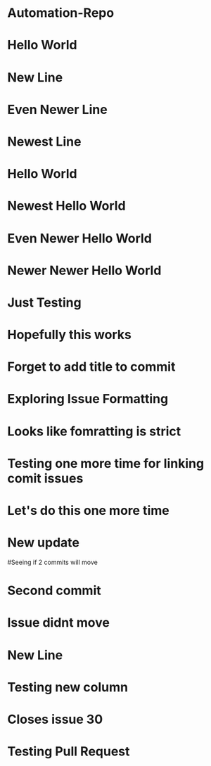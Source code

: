 # Automation-Repo
# Hello World
# New Line
# Even Newer Line
# Newest Line
# Hello World
# Newest Hello World
# Even Newer Hello World
# Newer Newer Hello World
# Just Testing
# Hopefully this works
# Forget to add title to commit
# Exploring Issue Formatting
# Looks like fomratting is strict
# Testing one more time for linking comit issues
# Let's do this one more time
# New update 
#Seeing if 2 commits will move
# Second commit
# Issue didnt move
# New Line
# Testing new column
# Closes issue 30
# Testing Pull Request
